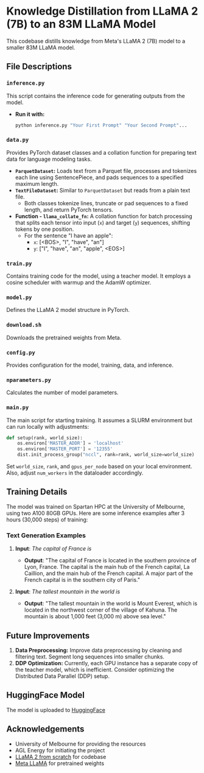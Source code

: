 # Knowledge Distillation from LLaMA 2 (7B) to an 83M LLaMA Model

This codebase distills knowledge from Meta's LLaMA 2 (7B) model to a smaller 83M LLaMA model.

## File Descriptions

### `inference.py`
This script contains the inference code for generating outputs from the model.

- **Run it with:**
  ```bash
  python inference.py "Your First Prompt" "Your Second Prompt"...
  ```

### `data.py`
Provides PyTorch dataset classes and a collation function for preparing text data for language modeling tasks.

- **`ParquetDataset`:** Loads text from a Parquet file, processes and tokenizes each line using SentencePiece, and pads sequences to a specified maximum length.
- **`TextFileDataset`:** Similar to `ParquetDataset` but reads from a plain text file.
  - Both classes tokenize lines, truncate or pad sequences to a fixed length, and return PyTorch tensors.
- **Function - `llama_collate_fn`:** A collation function for batch processing that splits each tensor into input (`x`) and target (`y`) sequences, shifting tokens by one position.
  - For the sentence "I have an apple":
    - `x`: [\<BOS>, "I", "have", "an"]
    - `y`: ["I", "have", "an", "apple", \<EOS>]

### `train.py`
Contains training code for the model, using a teacher model. It employs a cosine scheduler with warmup and the AdamW optimizer.

### `model.py`
Defines the LLaMA 2 model structure in PyTorch.

### `download.sh`
Downloads the pretrained weights from Meta.

### `config.py`
Provides configuration for the model, training, data, and inference.

### `nparameters.py`
Calculates the number of model parameters.

### `main.py`
The main script for starting training. It assumes a SLURM environment but can run locally with adjustments:

```python
def setup(rank, world_size):
    os.environ['MASTER_ADDR'] = 'localhost'
    os.environ['MASTER_PORT'] = '12355'
    dist.init_process_group("nccl", rank=rank, world_size=world_size)
```

Set `world_size`, `rank`, and `gpus_per_node` based on your local environment. Also, adjust `num_workers` in the dataloader accordingly.

## Training Details
The model was trained on Spartan HPC at the University of Melbourne, using two A100 80GB GPUs. Here are some inference examples after 3 hours (30,000 steps) of training:

### Text Generation Examples

1. **Input**: *The capital of France is*
   - **Output**: "The capital of France is located in the southern province of Lyon, France. The capital is the main hub of the French capital, La Caillion, and the main hub of the French capital. A major part of the French capital is in the southern city of Paris."

2. **Input**: *The tallest mountain in the world is*
   - **Output**: "The tallest mountain in the world is Mount Everest, which is located in the northwest corner of the village of Kahuna. The mountain is about 1,000 feet (3,000 m) above sea level."

## Future Improvements

1. **Data Preprocessing:** Improve data preprocessing by cleaning and filtering text. Segment long sequences into smaller chunks.
2. **DDP Optimization:** Currently, each GPU instance has a separate copy of the teacher model, which is inefficient. Consider optimizing the Distributed Data Parallel (DDP) setup.

## HuggingFace Model
The model is uploaded to [HuggingFace](https://huggingface.co/HenryHHHH/DistilLlama)

## Acknowledgements
- University of Melbourne for providing the resources
- AGL Energy for initiating the project
- [LLaMA 2 from scratch](https://github.com/abdallah197/llama2-from-scratch) for codebase
- [Meta LLaMA](https://github.com/meta-llama/llama/tree/main) for pretrained weights

